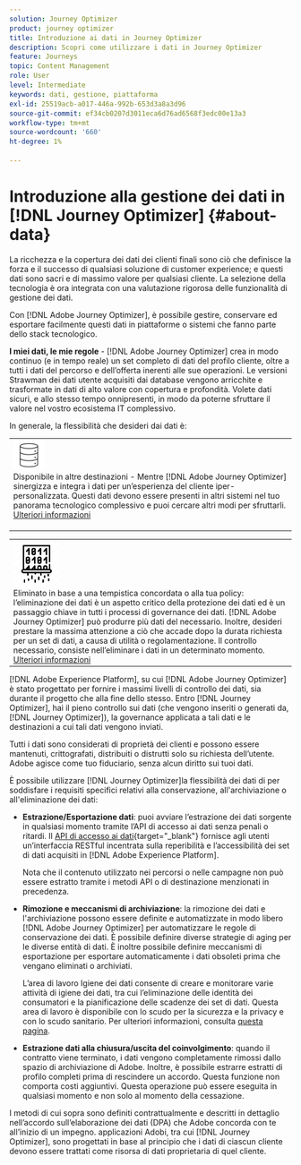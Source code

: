 ```yaml
---
solution: Journey Optimizer
product: journey optimizer
title: Introduzione ai dati in Journey Optimizer
description: Scopri come utilizzare i dati in Journey Optimizer
feature: Journeys
topic: Content Management
role: User
level: Intermediate
keywords: dati, gestione, piattaforma
exl-id: 25519acb-a017-446a-992b-653d3a8a3d96
source-git-commit: ef34cb0207d3011eca6d76ad6568f3edc00e13a3
workflow-type: tm+mt
source-wordcount: '660'
ht-degree: 1%

---
```


# Introduzione alla gestione dei dati in [!DNL Journey Optimizer] {#about-data}

La ricchezza e la copertura dei dati dei clienti finali sono ciò che definisce la forza e il successo di qualsiasi soluzione di customer experience; e questi dati sono sacri e di massimo valore per qualsiasi cliente. La selezione della tecnologia è ora integrata con una valutazione rigorosa delle funzionalità di gestione dei dati.

Con [!DNL Adobe Journey Optimizer], è possibile gestire, conservare ed esportare facilmente questi dati in piattaforme o sistemi che fanno parte dello stack tecnologico.

**I miei dati, le mie regole** - [!DNL Adobe Journey Optimizer] crea in modo continuo (e in tempo reale) un set completo di dati del profilo cliente, oltre a tutti i dati del percorso e dell’offerta inerenti alle sue operazioni. Le versioni Strawman dei dati utente acquisiti dai database vengono arricchite e trasformate in dati di alto valore con copertura e profondità. Volete dati sicuri, e allo stesso tempo onnipresenti, in modo da poterne sfruttare il valore nel vostro ecosistema IT complessivo.

In generale, la flessibilità che desideri dai dati è:


<table style="table-layout:fixed">
<tr style="border: 0;">
  <td>
    <div><img alt="destinazioni" src="assets/do-not-localize/dest.png" /> 
    <br>Disponibile in altre destinazioni - Mentre [!DNL Adobe Journey Optimizer] sinergizza e integra i dati per un’esperienza del cliente iper-personalizzata. Questi dati devono essere presenti in altri sistemi nel tuo panorama tecnologico complessivo e puoi cercare altri modi per sfruttarli.
    <div>
     <a href="../start/ajo-integrations.md">Ulteriori informazioni</a></div>
    </div>
    <br>
  </td>
</tr>
</table>

<!--td>
    <div><img alt="retention" src="assets/do-not-localize/retention.png" />  
    <br>Retained for a stipulated duration – Industry or regional regulations (such as GDPR or CCPA) or internal data governance policies stipulate how long or how short a duration, data needs to be maintained or archived in Adobe Experience Platform Data Lake. <a href="../privacy/get-started-privacy.md">Learn more</a></div>
  </td>
</tr>
<tr style="border: 0;"-->
<table style="table-layout:fixed">
<tr style="border: 0;">
  <td>
    <div><img alt="policy" src="assets/do-not-localize/policy.png" /> 
    <br>Eliminato in base a una tempistica concordata o alla tua policy: l’eliminazione dei dati è un aspetto critico della protezione dei dati ed è un passaggio chiave in tutti i processi di governance dei dati. [!DNL Adobe Journey Optimizer] può produrre più dati del necessario. Inoltre, desideri prestare la massima attenzione a ciò che accade dopo la durata richiesta per un set di dati, a causa di utilità o regolamentazione. Il controllo necessario, consiste nell’eliminare i dati in un determinato momento. 
    </div>
      <div>
     <a href="../privacy/data-hygiene.md">Ulteriori informazioni</a></div>
    </div>
  </td>
</tr>
</table>

[!DNL Adobe Experience Platform], su cui [!DNL Adobe Journey Optimizer] è stato progettato per fornire i massimi livelli di controllo dei dati, sia durante il progetto che alla fine dello stesso. Entro [!DNL Journey Optimizer], hai il pieno controllo sui dati (che vengono inseriti o generati da, [!DNL Journey Optimizer]), la governance applicata a tali dati e le destinazioni a cui tali dati vengono inviati.

Tutti i dati sono considerati di proprietà dei clienti e possono essere mantenuti, crittografati, distribuiti o distrutti solo su richiesta dell’utente. Adobe agisce come tuo fiduciario, senza alcun diritto sui tuoi dati.

È possibile utilizzare [!DNL Journey Optimizer]la flessibilità dei dati di per soddisfare i requisiti specifici relativi alla conservazione, all&#39;archiviazione o all&#39;eliminazione dei dati:

* **Estrazione/Esportazione dati**: puoi avviare l’estrazione dei dati sorgente in qualsiasi momento tramite l’API di accesso ai dati senza penali o ritardi. Il [API di accesso ai dati](https://experienceleague.adobe.com/docs/experience-platform/data-access/api.html){target="_blank"} fornisce agli utenti un’interfaccia RESTful incentrata sulla reperibilità e l’accessibilità dei set di dati acquisiti in [!DNL Adobe Experience Platform]. <!--In the future (on roadmap), you can use file-based destinations to export and migrate log data from Adobe Journey Optimizer. -->

   Nota che il contenuto utilizzato nei percorsi o nelle campagne non può essere estratto tramite i metodi API o di destinazione menzionati in precedenza.

<!--
* **Profile Service Data Retention**: For Behavioral and Time series data appended to any Profile, you may choose to use Journey Optimizer’s default setting of retaining this data for up to 30 days from the date of its addition to a Profile, or until an alternative time-period selected by the you. The time that Adobe keeps this data varies from contract to contract, and is outlined in an organization’s data retention policy.

  Learn more about Experience Event expirations in [Adobe Experience Platform documentation](https://experienceleague.adobe.com/docs/experience-platform/profile/event-expirations.html){target="_blank"}.
-->

* **Rimozione e meccanismi di archiviazione**: la rimozione dei dati e l&#39;archiviazione possono essere definite e automatizzate in modo libero [!DNL Adobe Journey Optimizer] per automatizzare le regole di conservazione dei dati. È possibile definire diverse strategie di aging per le diverse entità di dati. È inoltre possibile definire meccanismi di esportazione per esportare automaticamente i dati obsoleti prima che vengano eliminati o archiviati.

   L’area di lavoro Igiene dei dati consente di creare e monitorare varie attività di igiene dei dati, tra cui l’eliminazione delle identità dei consumatori e la pianificazione delle scadenze dei set di dati. Questa area di lavoro è disponibile con lo scudo per la sicurezza e la privacy e con lo scudo sanitario. Per ulteriori informazioni, consulta [questa pagina](../privacy/data-hygiene.md).

<!--
* **Data Lake and Deletions**: Customer Data stored in the Data Lake can be retained by Journey Optimizer:
    
    * for 7 days to facilitate the onboarding of Customer Data into the Profile Services, after which it may be permanently deleted, or
    * until chosen to be deleted by you

-->

* **Estrazione dati alla chiusura/uscita del coinvolgimento**: quando il contratto viene terminato, i dati vengono completamente rimossi dallo spazio di archiviazione di Adobe. Inoltre, è possibile estrarre estratti di profilo completi prima di rescindere un accordo. Questa funzione non comporta costi aggiuntivi. Questa operazione può essere eseguita in qualsiasi momento e non solo al momento della cessazione.

I metodi di cui sopra sono definiti contrattualmente e descritti in dettaglio nell’accordo sull’elaborazione dei dati (DPA) che Adobe concorda con te all’inizio di un impegno. applicazioni Adobi, tra cui [!DNL Journey Optimizer], sono progettati in base al principio che i dati di ciascun cliente devono essere trattati come risorsa di dati proprietaria di quel cliente.
